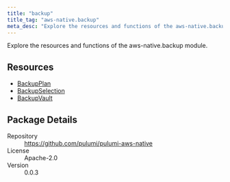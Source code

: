 ```yaml
---
title: "backup"
title_tag: "aws-native.backup"
meta_desc: "Explore the resources and functions of the aws-native.backup module."
---
```


<!-- WARNING: this file was generated by Pulumi Docs Generator. -->
<!-- Do not edit by hand unless you're certain you know what you are doing! -->

Explore the resources and functions of the aws-native.backup module.

<h2 id="resources">Resources</h2>
<ul class="api">
    <li><a href="backupplan" title="BackupPlan"><span class="symbol resource"></span>BackupPlan</a></li>
    <li><a href="backupselection" title="BackupSelection"><span class="symbol resource"></span>BackupSelection</a></li>
    <li><a href="backupvault" title="BackupVault"><span class="symbol resource"></span>BackupVault</a></li>
</ul>

<h2 id="package-details">Package Details</h2>
<dl class="package-details">
	<dt>Repository</dt>
	<dd><a href="https://github.com/pulumi/pulumi-aws-native">https://github.com/pulumi/pulumi-aws-native</a></dd>
	<dt>License</dt>
	<dd>Apache-2.0</dd>
	<dt>Version</dt>
	<dd>0.0.3</dd>
</dl>

